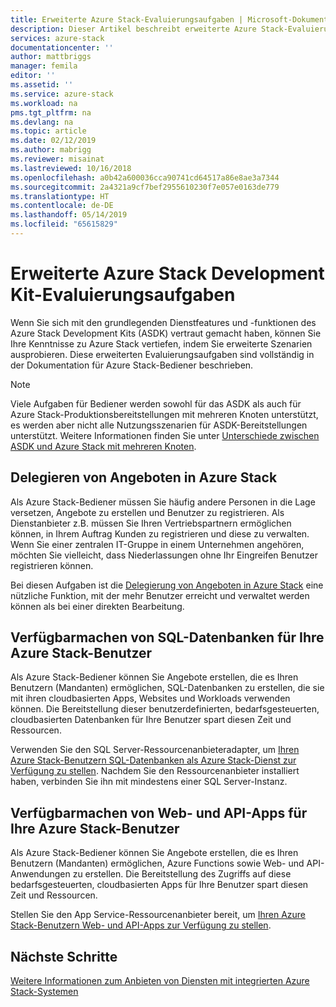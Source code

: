 ```yaml
---
title: Erweiterte Azure Stack-Evaluierungsaufgaben | Microsoft-Dokumentation
description: Dieser Artikel beschreibt erweiterte Azure Stack-Evaluierungsaufgaben.
services: azure-stack
documentationcenter: ''
author: mattbriggs
manager: femila
editor: ''
ms.assetid: ''
ms.service: azure-stack
ms.workload: na
pms.tgt_pltfrm: na
ms.devlang: na
ms.topic: article
ms.date: 02/12/2019
ms.author: mabrigg
ms.reviewer: misainat
ms.lastreviewed: 10/16/2018
ms.openlocfilehash: a0b42a600036cca90741cd64517a86e8ae3a7344
ms.sourcegitcommit: 2a4321a9cf7bef2955610230f7e057e0163de779
ms.translationtype: HT
ms.contentlocale: de-DE
ms.lasthandoff: 05/14/2019
ms.locfileid: "65615829"
---
```

# <a name="advanced-azure-stack-development-kit-evaluation-tasks"></a>Erweiterte Azure Stack Development Kit-Evaluierungsaufgaben
Wenn Sie sich mit den grundlegenden Dienstfeatures und -funktionen des Azure Stack Development Kits (ASDK) vertraut gemacht haben, können Sie Ihre Kenntnisse zu Azure Stack vertiefen, indem Sie erweiterte Szenarien ausprobieren. Diese erweiterten Evaluierungsaufgaben sind vollständig in der Dokumentation für Azure Stack-Bediener beschrieben.

> [!NOTE]
> Viele Aufgaben für Bediener werden sowohl für das ASDK als auch für Azure Stack-Produktionsbereitstellungen mit mehreren Knoten unterstützt, es werden aber nicht alle Nutzungsszenarien für ASDK-Bereitstellungen unterstützt. Weitere Informationen finden Sie unter [Unterschiede zwischen ASDK und Azure Stack mit mehreren Knoten](asdk-what-is.md#asdk-and-multi-node-azure-stack-differences).

## <a name="delegate-offers-in-azure-stack"></a>Delegieren von Angeboten in Azure Stack
Als Azure Stack-Bediener müssen Sie häufig andere Personen in die Lage versetzen, Angebote zu erstellen und Benutzer zu registrieren. Als Dienstanbieter z.B. müssen Sie Ihren Vertriebspartnern ermöglichen können, in Ihrem Auftrag Kunden zu registrieren und diese zu verwalten. Wenn Sie einer zentralen IT-Gruppe in einem Unternehmen angehören, möchten Sie vielleicht, dass Niederlassungen ohne Ihr Eingreifen Benutzer registrieren können.

Bei diesen Aufgaben ist die [Delegierung von Angeboten in Azure Stack](../operator/azure-stack-delegated-provider.md) eine nützliche Funktion, mit der mehr Benutzer erreicht und verwaltet werden können als bei einer direkten Bearbeitung.

## <a name="make-sql-databases-available-to-your-azure-stack-users"></a>Verfügbarmachen von SQL-Datenbanken für Ihre Azure Stack-Benutzer
Als Azure Stack-Bediener können Sie Angebote erstellen, die es Ihren Benutzern (Mandanten) ermöglichen, SQL-Datenbanken zu erstellen, die sie mit ihren cloudbasierten Apps, Websites und Workloads verwenden können. Die Bereitstellung dieser benutzerdefinierten, bedarfsgesteuerten, cloudbasierten Datenbanken für Ihre Benutzer spart diesen Zeit und Ressourcen.

Verwenden Sie den SQL Server-Ressourcenanbieteradapter, um [Ihren Azure Stack-Benutzern SQL-Datenbanken als Azure Stack-Dienst zur Verfügung zu stellen](../operator/azure-stack-tutorial-sql-server.md). Nachdem Sie den Ressourcenanbieter installiert haben, verbinden Sie ihn mit mindestens einer SQL Server-Instanz.

## <a name="make-web-and-api-apps-available-to-your-azure-stack-users"></a>Verfügbarmachen von Web- und API-Apps für Ihre Azure Stack-Benutzer
Als Azure Stack-Bediener können Sie Angebote erstellen, die es Ihren Benutzern (Mandanten) ermöglichen, Azure Functions sowie Web- und API-Anwendungen zu erstellen. Die Bereitstellung des Zugriffs auf diese bedarfsgesteuerten, cloudbasierten Apps für Ihre Benutzer spart diesen Zeit und Ressourcen.

Stellen Sie den App Service-Ressourcenanbieter bereit, um [Ihren Azure Stack-Benutzern Web- und API-Apps zur Verfügung zu stellen](../operator/azure-stack-tutorial-app-service.md).

## <a name="next-steps"></a>Nächste Schritte

[Weitere Informationen zum Anbieten von Diensten mit integrierten Azure Stack-Systemen](../operator/azure-stack-offer-services-overview.md)
